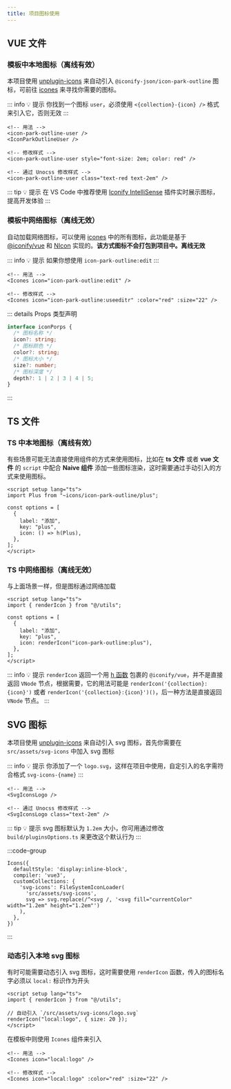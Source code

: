```yaml
---
title: 项目图标使用
---
```


## VUE 文件

### 模板中本地图标（离线有效）

本项目使用 [unplugin-icons](https://github.com/unplugin/unplugin-icons#auto-importing) 来自动引入 `@iconify-json/icon-park-outline` 图标，可前往 [icones](https://icones.js.org/collection/icon-park-outline) 来寻找你需要的图标。

::: info 💡 提示
你找到一个图标 `user`，必须使用 `<{collection}-{icon} />` 格式来引入它，否则无效
:::

```vue [vue]
<!-- 用法 -->
<icon-park-outline-user />
<IconParkOutlineUser />

<!-- 修改样式 -->
<icon-park-outline-user style="font-size: 2em; color: red" />

<!-- 通过 Unocss 修改样式 -->
<icon-park-outline-user class="text-red text-2em" />
```

::: tip 💡 提示
在 VS Code 中推荐使用 [Iconify IntelliSense](https://marketplace.visualstudio.com/items?itemName=antfu.iconify) 插件实时展示图标，提高开发体验
:::

### 模板中网络图标（离线无效）

自动加载网络图标，可以使用 [icones](https://icones.js.org) 中的所有图标，此功能是基于 [@iconify/vue](https://iconify.design/docs/icon-components/vue/) 和 [NIcon](https://www.naiveui.com/zh-CN/light/components/icon) 实现的。**该方式图标不会打包到项目中。离线无效**

::: info 💡 提示
如果你想使用 `icon-park-outline:edit`
:::

```vue [vue]
<!-- 用法 -->
<Icones icon="icon-park-outline:edit" />

<!-- 修改样式 -->
<Icones icon="icon-park-outline:useeditr" :color="red" :size="22" />
```

::: details Props 类型声明

```ts
interface iconPorps {
  /* 图标名称 */
  icon?: string;
  /* 图标颜色 */
  color?: string;
  /* 图标大小 */
  size?: number;
  /* 图标深度 */
  depth?: 1 | 2 | 3 | 4 | 5;
}
```

:::

## TS 文件

### TS 中本地图标（离线有效）

有些场景可能无法直接使用组件的方式来使用图标，比如在 **ts 文件** 或者 **vue 文件** 的 `script` 中配合 **Naive 组件** 添加一些图标渲染，这时需要通过手动引入的方式来使用图标。

```vue [vue]
<script setup lang="ts">
import Plus from "~icons/icon-park-outline/plus";

const options = [
  {
    label: "添加",
    key: "plus",
    icon: () => h(Plus),
  },
];
</script>
```

### TS 中网络图标（离线无效）

与上面场景一样，但是图标通过网络加载

```vue [vue]
<script setup lang="ts">
import { renderIcon } from "@/utils";

const options = [
  {
    label: "添加",
    key: "plus",
    icon: renderIcon("icon-park-outline:plus"),
  },
];
</script>
```

::: info 💡 提示
`renderIcon` 返回一个用 [h 函数](https://cn.vuejs.org/api/render-function.html#h) 包裹的 `@iconify/vue`，并不是直接返回 `VNode` 节点，根据需要，它的用法可能是 `renderIcon('{collection}:{icon}')` 或者 `renderIcon('{collection}:{icon}')()`，后一种方法是直接返回 `VNode` 节点。
:::

## SVG 图标

本项目使用 [unplugin-icons](https://github.com/unplugin/unplugin-icons#auto-importing) 来自动引入 svg 图标，首先你需要在 `src/assets/svg-icons` 中加入 svg 图标

::: info 💡 提示
你添加了一个 `logo.svg`，这样在项目中使用，自定引入的名字需符合格式 `svg-icons-{name}`
:::

```vue [vue]
<!-- 用法 -->
<SvgIconsLogo />

<!-- 通过 Unocss 修改样式 -->
<SvgIconsLogo class="text-2em" />
```

::: tip 💡 提示
svg 图标默认为 `1.2em` 大小，你可用通过修改 `build/pluginsOptions.ts` 来更改这个默认行为
:::

:::code-group

```ts{7} [build/pluginsOptions.ts]
Icons({
  defaultStyle: 'display:inline-block',
  compiler: 'vue3',
  customCollections: {
    'svg-icons': FileSystemIconLoader(
      'src/assets/svg-icons',
      svg => svg.replace(/^<svg /, '<svg fill="currentColor" width="1.2em" height="1.2em"')
    ),
  },
})
```

:::

### 动态引入本地 svg 图标

有时可能需要动态引入 svg 图标，这时需要使用 `renderIcon` 函数，传入的图标名字必须以 `local:` 标识作为开头

```vue [vue]
<script setup lang="ts">
import { renderIcon } from "@/utils";

// 自动引入 `/src/assets/svg-icons/logo.svg`
renderIcon("local:logo", { size: 20 });
</script>
```

在模板中则使用 `Icones` 组件来引入

```vue [vue]
<!-- 用法 -->
<Icones icon="local:logo" />

<!-- 修改样式 -->
<Icones icon="local:logo" :color="red" :size="22" />
```
